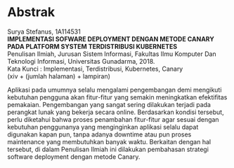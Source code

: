 # Abstrak

Surya Stefanus, 1A114531  
**IMPLEMENTASI SOFWARE DEPLOYMENT DENGAN METODE CANARY PADA PLATFORM SYSTEM TERDISTRIBUSI KUBERNETES**  
Penulisan Ilmiah, Jurusan Sistem Informasi, Fakultas Ilmu Komputer Dan Teknologi Informasi, Universitas Gunadarma, 2018.  
Kata Kunci : Implementasi, Terdistribusi,   Kubernetes, Canary  
(xiv + (jumlah halaman) + lampiran)

Aplikasi pada umumnya selalu mengalami pengembangan demi mengikuti kebutuhan pengguna akan fitur-fitur yang semakin meningkatkan efektifitas pemakaian. Pengembangan yang sangat sering dilakukan terjadi pada perangkat lunak yang bekerja secara online. Berdasarkan kondisi tersebut, perlu diketahui bahwa proses penambahan fitur-fitur agar sesuai dengan kebutuhan penggunanya yang menginginkan aplikasi selalu dapat digunakan kapan pun, tanpa adanya downtime atau pun proses maintenance yang membutuhkan banyak waktu. Berkaitan dengan hal tersebut, di dalam Penulisan Ilmiah ini dilakukan pembahasan strategi software deployment dengan metode Canary.